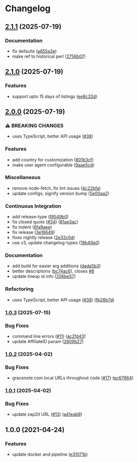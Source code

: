 # Changelog

## [2.1.1](https://github.com/jef/zap2xml/compare/v2.1.0...v2.1.1) (2025-07-19)


### Documentation

* fix defaults ([a655a3e](https://github.com/jef/zap2xml/commit/a655a3e84c2bc7191803d48d581c20b340f3c4e6))
* make ref to historical perl ([2756b07](https://github.com/jef/zap2xml/commit/2756b0766f9e62c85cd8b25178763819cfe8cc51))

## [2.1.0](https://github.com/jef/zap2xml/compare/v2.0.0...v2.1.0) (2025-07-19)


### Features

* support upto 15 days of listings ([ee8c32d](https://github.com/jef/zap2xml/commit/ee8c32dfbb319225b181e8c0d956a56e8473d8cd))

## [2.0.0](https://github.com/jef/zap2xml/compare/v1.0.3...v2.0.0) (2025-07-19)


### ⚠ BREAKING CHANGES

* uses TypeScript, better API usage ([#38](https://github.com/jef/zap2xml/issues/38))

### Features

* add country for customization ([801b3cf](https://github.com/jef/zap2xml/commit/801b3cf725a077c1f6136f1100c751d833d654f1))
* make user agent configurable ([9aae5cd](https://github.com/jef/zap2xml/commit/9aae5cd1e5575e12d56cf04bb550c20fc63e636d))


### Miscellaneous

* remove node-fetch, fix lint issues ([4c22bfa](https://github.com/jef/zap2xml/commit/4c22bfa9e22273893622f476b33319901bd1c810))
* update configs, signify version bump ([5e00aa2](https://github.com/jef/zap2xml/commit/5e00aa2dfc642d3c8a33fb2254178986bedd87a8))


### Continuous Integration

* add release-type ([f8549b0](https://github.com/jef/zap2xml/commit/f8549b00b63aefe3593188ef16e86bf0b06a00dc))
* fix closed quote ([#34](https://github.com/jef/zap2xml/issues/34)) ([81ae3ac](https://github.com/jef/zap2xml/commit/81ae3ac3f6a94c67f8fb908f75e4c120e8fbe08f))
* fix indent ([6fa9aee](https://github.com/jef/zap2xml/commit/6fa9aee5ee907e5b433cfb84c5b881c58247b7eb))
* fix release ([3e16649](https://github.com/jef/zap2xml/commit/3e166499360470c611a1d09d374cfe8cfd9db4e5))
* fixes nightly release ([2e32c0d](https://github.com/jef/zap2xml/commit/2e32c0d78e5b8f3bd2a7205b4706b615178432cb))
* use v3, update changelog-types ([19b49a0](https://github.com/jef/zap2xml/commit/19b49a0c4fb9d0f0a6e841055c888d558652dc86))


### Documentation

* add build for easier arg additions ([dada5b3](https://github.com/jef/zap2xml/commit/dada5b3154a2cb0ad7c4f3dcf2a71dcfc34c3705))
* better descriptions ([bc74ac6](https://github.com/jef/zap2xml/commit/bc74ac6f06664ce8df8db14e5d6a01c46c51b4be)), closes [#8](https://github.com/jef/zap2xml/issues/8)
* update lineup id info ([206be57](https://github.com/jef/zap2xml/commit/206be57e8fc44ca33de683dd8776a9e164ef404f))


### Refactoring

* uses TypeScript, better API usage ([#38](https://github.com/jef/zap2xml/issues/38)) ([fb28b7d](https://github.com/jef/zap2xml/commit/fb28b7d6e6b7316e76637005cc38bee1a44ec8b0))

### [1.0.3](https://www.github.com/jef/zap2xml/compare/v1.0.2...v1.0.3) (2025-07-15)


### Bug Fixes

* command line errors ([#11](https://www.github.com/jef/zap2xml/issues/11)) ([ac2fd43](https://www.github.com/jef/zap2xml/commit/ac2fd43215f474b051cfeb94d0845752aa4c5ced))
* update AffiliateID param ([2809b27](https://www.github.com/jef/zap2xml/commit/2809b27975c44717cd0c6f40bde6283dcb921a96))

### [1.0.2](https://www.github.com/jef/zap2xml/compare/v1.0.1...v1.0.2) (2025-04-02)


### Bug Fixes

* gracenote.com local URLs throughout code ([#17](https://www.github.com/jef/zap2xml/issues/17)) ([ec67964](https://www.github.com/jef/zap2xml/commit/ec67964282b3b1a391b7fe2190181c562701b89b))

### [1.0.1](https://www.github.com/jef/zap2xml/compare/v1.0.0...v1.0.1) (2025-04-02)


### Bug Fixes

* update zap2it URL ([#13](https://www.github.com/jef/zap2xml/issues/13)) ([a41eab9](https://www.github.com/jef/zap2xml/commit/a41eab9f222f1625c4e20a29068bf81562a38829))

## 1.0.0 (2021-04-24)


### Features

* update docker and pipeline ([e31071b](https://www.github.com/jef/zap2xml/commit/e31071bda880b57cabc174591e6b92a639735436))
